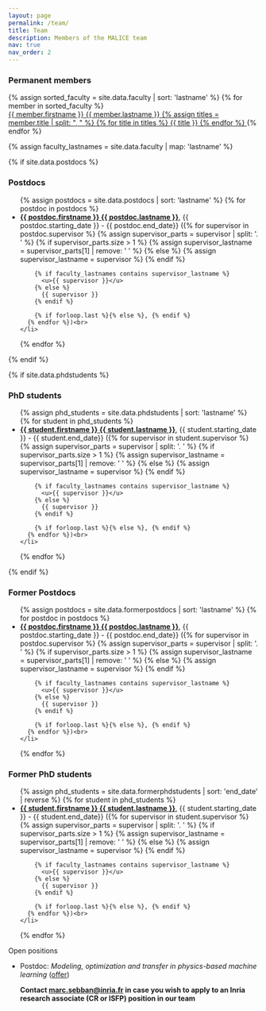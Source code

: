 ```yaml
---
layout: page
permalink: /team/
title: Team
description: Members of the MALICE team
nav: true
nav_order: 2
---
```


<h3>Permanent members</h3>

<div id="asgrey" style="position: absolute; width:0; height:0; margin:0;overflow: hidden;">test</div>
<div class="peoplebox">
  <style>
    .peoplebox .arrivingsoon,
    #asgrey:target ~ .peoplebox .face
    { filter: saturate(0%); }
    .person:hover .face
    { filter: contrast(130%) saturate(0%); }
  </style>
  {% assign sorted_faculty = site.data.faculty | sort: 'lastname' %}
  {% for member in sorted_faculty %}
    <a class="person {{ member.class }}" href="{{ member.url }}" target="_blank">
      <div class="face" style="--face: url({{site.url}}/assets/img/people/{{ member.photo }})"></div>
      <span class="who"><span>{{ member.firstname }}</span> <span class="lastname">{{ member.lastname }}</span></span>
      {% assign titles = member.title | split: ", " %}
      {% for title in titles %}
        <span class="title">{{ title }}</span>
      {% endfor %}
    </a>
  {% endfor %}
</div>

<!--ul>
  {% assign sorted_faculty = site.data.faculty | sort: 'lastname' %}
  {% for member in sorted_faculty %}
    <li>
      <strong><a href="{{ member.url }}" target="_blank">{{ member.firstname }} {{ member.lastname }}</a></strong>,
      {{ member.title }}
    </li>
  {% endfor %}
</ul-->

{% assign faculty_lastnames = site.data.faculty | map: 'lastname' %}


{% if site.data.postdocs %}
<h3>Postdocs</h3>

<ul>
  {% assign postdocs = site.data.postdocs | sort: 'lastname' %}
  {% for postdoc in postdocs %}
    <li>
      <strong><a href="{{ postdoc.url }}" target="_blank">{{ postdoc.firstname }} {{ postdoc.lastname }}</a></strong>,
      {{ postdoc.starting_date }} - {{ postdoc.end_date}}
      ({% for supervisor in postdoc.supervisor %}
        {% assign supervisor_parts = supervisor | split: '. ' %}
        {% if supervisor_parts.size > 1 %}
          {% assign supervisor_lastname = supervisor_parts[1] | remove: ' ' %}
        {% else %}
          {% assign supervisor_lastname = supervisor %}
        {% endif %}
        
        {% if faculty_lastnames contains supervisor_lastname %}
          <u>{{ supervisor }}</u>
        {% else %}
          {{ supervisor }}
        {% endif %}
        
        {% if forloop.last %}{% else %}, {% endif %}
      {% endfor %})<br>
    </li>
  {% endfor %}
</ul>
{% endif %}


{% if site.data.phdstudents %}
<h3>PhD students</h3>

<ul>
  {% assign phd_students = site.data.phdstudents | sort: 'lastname' %}
  {% for student in phd_students %}
    <li>
      <strong><a href="{{ student.url }}" target="_blank">{{ student.firstname }} {{ student.lastname }}</a></strong>,
      {{ student.starting_date }} - {{ student.end_date}}
      ({% for supervisor in student.supervisor %}
        {% assign supervisor_parts = supervisor | split: '. ' %}
        {% if supervisor_parts.size > 1 %}
          {% assign supervisor_lastname = supervisor_parts[1] | remove: ' ' %}
        {% else %}
          {% assign supervisor_lastname = supervisor %}
        {% endif %}
        
        {% if faculty_lastnames contains supervisor_lastname %}
          <u>{{ supervisor }}</u>
        {% else %}
          {{ supervisor }}
        {% endif %}
        
        {% if forloop.last %}{% else %}, {% endif %}
      {% endfor %})<br>
    </li>
  {% endfor %}
</ul>
{% endif %}

<h3>Former Postdocs</h3>

<ul>
  {% assign postdocs = site.data.formerpostdocs | sort: 'lastname' %}
  {% for postdoc in postdocs %}
    <li>
      <strong><a href="{{ postdoc.url }}" target="_blank">{{ postdoc.firstname }} {{ postdoc.lastname }}</a></strong>,
      {{ postdoc.starting_date }} - {{ postdoc.end_date}}
      ({% for supervisor in postdoc.supervisor %}
        {% assign supervisor_parts = supervisor | split: '. ' %}
        {% if supervisor_parts.size > 1 %}
          {% assign supervisor_lastname = supervisor_parts[1] | remove: ' ' %}
        {% else %}
          {% assign supervisor_lastname = supervisor %}
        {% endif %}
        
        {% if faculty_lastnames contains supervisor_lastname %}
          <u>{{ supervisor }}</u>
        {% else %}
          {{ supervisor }}
        {% endif %}
        
        {% if forloop.last %}{% else %}, {% endif %}
      {% endfor %})<br>
    </li>
  {% endfor %}
</ul>

<h3>Former PhD students</h3>

<ul>
  {% assign phd_students = site.data.formerphdstudents | sort: 'end_date' | reverse %}
  {% for student in phd_students %}
    <li>
      <strong><a href="{{ student.url }}" target="_blank">{{ student.firstname }} {{ student.lastname }}</a></strong>,
      {{ student.starting_date }} - {{ student.end_date}}
      ({% for supervisor in student.supervisor %}
        {% assign supervisor_parts = supervisor | split: '. ' %}
        {% if supervisor_parts.size > 1 %}
          {% assign supervisor_lastname = supervisor_parts[1] | remove: ' ' %}
        {% else %}
          {% assign supervisor_lastname = supervisor %}
        {% endif %}
        
        {% if faculty_lastnames contains supervisor_lastname %}
          <u>{{ supervisor }}</u>
        {% else %}
          {{ supervisor }}
        {% endif %}
        
        {% if forloop.last %}{% else %}, {% endif %}
      {% endfor %})<br>
    </li>
  {% endfor %}
</ul>



<div class="danger-box-titled">
<span class="title">Open positions</span>
<ul>
<li>Postdoc: <em>Modeling, optimization and transfer in physics-based machine learning</em> (<a href="https://jordan-frecon.com/download/postdoc/2024-Postdoc-LabHC-PhysicsML.pdf">offer</a>)</li>

<strong>Contact <a href="mailto : marc.sebban@inria.fr" >marc.sebban@inria.fr</a> in case you wish to apply to an Inria research associate (CR or ISFP) position in our team</strong>
</ul>
</div>


